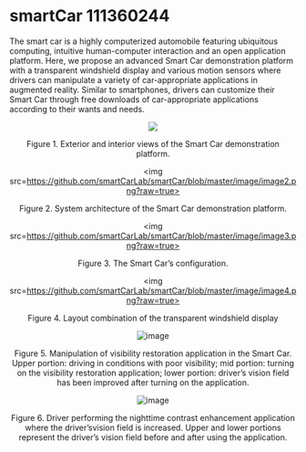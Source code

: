 # smartCar 111360244
The smart car is a highly computerized automobile featuring ubiquitous computing, intuitive human-computer interaction and an open application platform. Here, we propose an advanced Smart Car demonstration platform with a transparent windshield display and various motion sensors where drivers can manipulate a variety of car-appropriate applications in augmented reality. Similar to smartphones, drivers can customize their Smart Car through free downloads of car-appropriate applications according to their wants and needs. 



<div align="center">
<img src=https://github.com/smartCarLab/smartCar/blob/master/image/image1.png?>

Figure 1. Exterior and interior views of the Smart Car demonstration platform.


<img src=https://github.com/smartCarLab/smartCar/blob/master/image/image2.png?raw=true>

Figure 2. System architecture of the Smart Car demonstration platform.


<img src=https://github.com/smartCarLab/smartCar/blob/master/image/image3.png?raw=true>

Figure 3. The Smart Car’s configuration.



<img src=https://github.com/smartCarLab/smartCar/blob/master/image/image4.png?raw=true>

Figure 4. Layout combination of the transparent windshield display




![image](https://github.com/smartCarLab/smartCar/blob/master/image/image5.png?raw=true)

Figure 5. Manipulation of visibility restoration application in the Smart Car. Upper portion:
driving in conditions with poor visibility; mid portion: turning on the visibility restoration application;
lower portion: driver’s vision field has been improved after turning on the application.

![image](https://github.com/smartCarLab/smartCar/blob/master/image/image6.png?raw=true)

Figure 6. Driver performing the nighttime contrast enhancement application where the
driver’svision field is increased. Upper and lower portions represent the driver’s vision field
before and after using the application.
</div>
